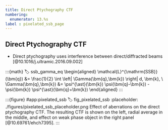 ```yaml
---
title: Direct Ptychography CTF
numbering:
  enumerator: 13.%s
label : pixelated_ssb_page
---
```


## Direct Ptychography CTF

- Direct ptychography uses interference between direct/diffracted beams [@10.1016/j.ultramic.2016.09.002]

:::{math}
:label: ssb_gamma_eq
\begin{aligned}
\mathcal{L}^{\mathrm{SSB}}(\bm{q}) &= \frac{1}{2} \int  \left| \Gamma(\bm{q},\bm{k}) \right| d\, \bm{k}, \\
\Gamma(\bm{q},\bm{k}) &=  \psi^{\ast}(\bm{k}) \psi(\bm{q}-\bm{k}) - \psi(\bm{k}) \psi^{\ast}(\bm{q}+\bm{k})
\end{aligned}
:::

:::{figure} #app:pixelated_ssb
:label: fig_pixelated_ssb
:placeholder: ./figures/pixelated_ssb_placeholder.png
Effect of aberrations on the direct ptychography CTF.
The resulting CTF is shown on the left, radial average in the middle, and effect on weak phase object in the right panel [@10.69761/ehch7395].
:::
